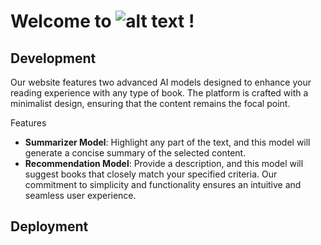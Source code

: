 # Welcome to ![alt text](https://github.com/book-souls/booksouls/blob/main/app/assets/logo.svg) !

## Development
Our website features two advanced AI models designed to enhance your reading experience with any type of book. The platform is crafted with a minimalist design, ensuring that the content remains the focal point.

Features
- **Summarizer Model**: Highlight any part of the text, and this model will generate a concise summary of the selected content.
- **Recommendation Model**: Provide a description, and this model will suggest books that closely match your specified criteria.
Our commitment to simplicity and functionality ensures an intuitive and seamless user experience.

## Deployment
